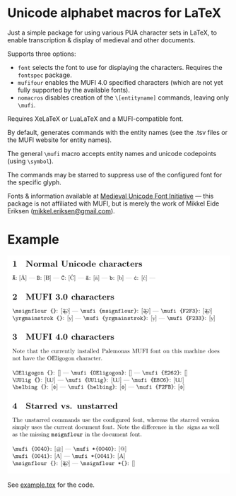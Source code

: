 Unicode alphabet macros for LaTeX
=================================

Just a simple package for using various PUA character sets in LaTeX, to enable transcription & display of medieval and other documents.

Supports three options:
- `font` selects the font to use for displaying the characters. Requires the `fontspec` package.
- `mufifour` enables the MUFI 4.0 specified characters (which are not yet fully supported by the available fonts).
- `nomacros` disables creation of the `\[entityname]` commands, leaving only `\mufi`.

Requires XeLaTeX or LuaLaTeX and a MUFI-compatible font.

By default, generates commands with the entity names (see the .tsv files or the MUFI website for entity names).

The general `\mufi` macro accepts entity names and unicode codepoints (using `\symbol`).

The commands may be starred to suppress use of the configured font for the specific glyph.

Fonts & information available at [Medieval Unicode Font Initiative](http://www.mufi.info/) — this package is not affiliated with MUFI, but is merely the work of Mikkel Eide Eriksen (<mikkel.eriksen@gmail.com>).

Example
=======

![example](docs/example.png?raw=true)

See [example.tex](docs/example.tex?raw=true) for the code.